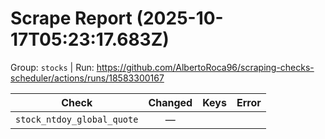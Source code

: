 # Scrape Report (2025-10-17T05:23:17.683Z)

Group: `stocks`  |  Run: https://github.com/AlbertoRoca96/scraping-checks-scheduler/actions/runs/18583300167

| Check | Changed | Keys | Error |
|---|:---:|:--|:--|
| `stock_ntdoy_global_quote` | — |  |  |

